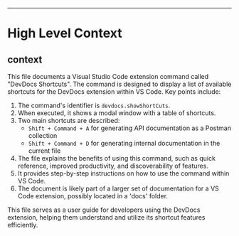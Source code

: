 

  ---
# High Level Context
## context
This file documents a Visual Studio Code extension command called "DevDocs Shortcuts". The command is designed to display a list of available shortcuts for the DevDocs extension within VS Code. Key points include:

1. The command's identifier is `devdocs.showShortCuts`.
2. When executed, it shows a modal window with a table of shortcuts.
3. Two main shortcuts are described:
   - `Shift + Command + A` for generating API documentation as a Postman collection
   - `Shift + Command + D` for generating internal documentation in the current file
4. The file explains the benefits of using this command, such as quick reference, improved productivity, and discoverability of features.
5. It provides step-by-step instructions on how to use the command within VS Code.
6. The document is likely part of a larger set of documentation for a VS Code extension, possibly located in a 'docs' folder.

This file serves as a user guide for developers using the DevDocs extension, helping them understand and utilize its shortcut features efficiently.

  